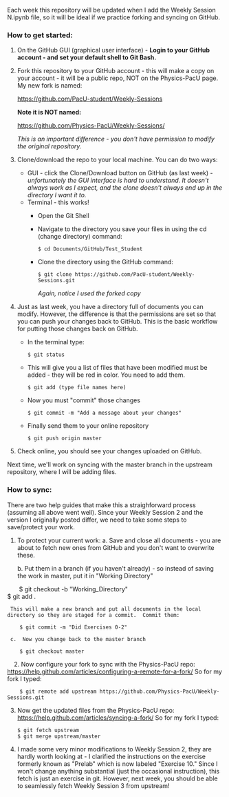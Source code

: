 Each week this repository will be updated when I add the Weekly Session N.ipynb file, so it will be ideal if we practice forking and syncing on GitHub.

### How to get started:

1.  On the GitHub GUI (graphical user interface) - __Login to your GitHub account - and set your default shell to Git Bash.__  

2.  Fork this repository to your GitHub account - this will make a copy on your account - it will be a public repo, 
    NOT on the Physics-PacU page.  My new fork is named: 

    https://github.com/PacU-student/Weekly-Sessions 

    __Note it is NOT named:__

    https://github.com/Physics-PacU/Weekly-Sessions/
    
    *This is an important difference - you don't have permission to modify the original repository.*
   
3.  Clone/download the repo to your local machine.  You can do two ways:
    * GUI - click the Clone/Download button on GitHub (as last week) - *unfortunately the GUI interface is hard to understand.  It doesn't always work as I expect, and the clone doesn't always end up in the directory I want it to.*
    * Terminal - this works!  
       * Open the Git Shell
       * Navigate to the directory you save your files in using the cd (change directory) command: 
       
             $ cd Documents/GitHub/Test_Student
       * Clone the directory using the GitHub command: 
       
             $ git clone https://github.com/PacU-student/Weekly-Sessions.git
         
         *Again, notice I used the forked copy*

4.  Just as last week, you have a directory full of documents you can modify.  However, the difference is that the permissions are set so that you can push your changes back to GitHub.  This is the basic workflow for putting those changes back on GitHub.

    * In the terminal type:
    
          $ git status
    * This will give you a list of files that have been modified must be added - they will be red in color.  You need to add them.  
    
          $ git add (type file names here)
    * Now you must "commit" those changes 
   
          $ git commit -m "Add a message about your changes"
      
    * Finally send them to your online repository
    
          $ git push origin master
     
4.  Check online, you should see your changes uploaded on GitHub.

Next time, we'll work on syncing with the master branch in the upstream repository, where I will be adding files.

### How to sync:
There are two help guides that make this a straighforward process (assuming all above went well).  Since your Weekly Session 2 and the version I originally posted differ, we need to take some steps to save/protect your work.

1.  To protect your current work: 
    a.  Save and close all documents - you are about to fetch new ones from GitHub and you don't want to overwrite these.
    
    b.  Put them in a branch (if you haven't already) - so instead of saving the work in master, put it in "Working Directory"
    
        $ git checkout -b "Working_Directory"  
        $ git add .                            
        
     This will make a new branch and put all documents in the local directory so they are staged for a commit.  Commit them:
     
        $ git commit -m "Did Exercises 0-2"
     
     c.  Now you change back to the master branch
     
        $ git checkout master
    
2.  Now configure your fork to sync with the Physics-PacU repo: 
    https://help.github.com/articles/configuring-a-remote-for-a-fork/
    So for my fork I typed: 
    
        $ git remote add upstream https://github.com/Physics-PacU/Weekly-Sessions.git
      
3.  Now get the updated files from the Physics-PacU repo:
    https://help.github.com/articles/syncing-a-fork/
    So for my fork I typed: 
    
        $ git fetch upstream
        $ git merge upstream/master
    
4.  I made some very minor modifications to Weekly Session 2, they are hardly worth looking at - I clarified the instructions on the exercise formerly known as "Prelab" which is now labeled "Exercise 10."  Since I won't change anything substantial (just the occasional instruction), this fetch is just an exercise in git.  However, next week, you should be able to seamlessly fetch Weekly Session 3 from upstream!
